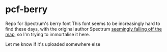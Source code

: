 # pcf-berry
Repo for Spectrum's berry font
This font seems to be increasingly hard to find these days, with the original author Spectrum [seemingly falling off the map](https://reddit.com/r/unixporn/comments/3pqpor/who_is_the_author_pcf_font_berry/), so I'm trying to immortalise it here.

Let me know if it's uploaded somewhere else
